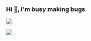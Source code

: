 ### Hi 👋, I'm busy making bugs

![](https://github-readme-stats.vercel.app/api?username=gitliyu)

![](https://github-readme-stats.vercel.app/api/top-langs/?username=gitliyu&layout=compact)

<!--
**gitliyu/gitliyu** is a ✨ _special_ ✨ repository because its `README.md` (this file) appears on your GitHub profile.

Here are some ideas to get you started:

- 🔭 I’m currently working on ...
- 🌱 I’m currently learning ...
- 👯 I’m looking to collaborate on ...
- 🤔 I’m looking for help with ...
- 💬 Ask me about ...
- 📫 How to reach me: ...
- 😄 Pronouns: ...
- ⚡ Fun fact: ...
-->
